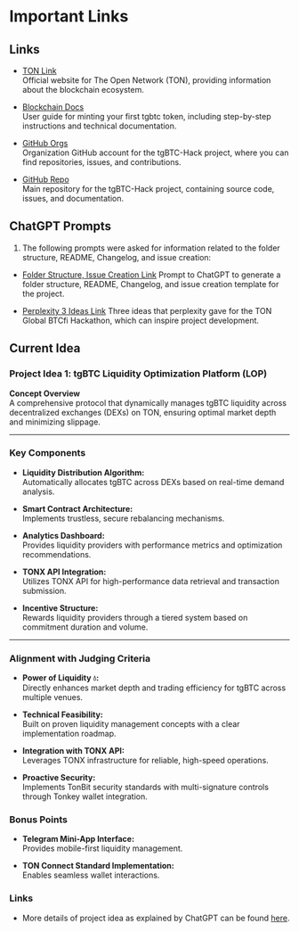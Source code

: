 # Important Links

## Links

- [TON Link](https://ton.org/)  
   Official website for The Open Network (TON), providing information about the blockchain ecosystem.

- [Blockchain Docs](https://tgbtc.gitbook.io/docs/user-guides/mint-your-first-tgbtc)  
   User guide for minting your first tgbtc token, including step-by-step instructions and technical documentation.

- [GitHub Orgs](https://github.com/HalleysWorks/tgBTC-Hack)  
   Organization GitHub account for the tgBTC-Hack project, where you can find repositories, issues, and contributions.

- [GitHub Repo](https://github.com/HalleysWorks/tgBTC-Hack)  
   Main repository for the tgBTC-Hack project, containing source code, issues, and documentation.

## ChatGPT Prompts

1. The following prompts were asked for information related to the folder structure, README, Changelog, and issue creation:

- [Folder Structure, Issue Creation Link](https://chatgpt.com/share/68488e5f-fa8c-800d-bbff-00939c0d7548)
  Prompt to ChatGPT to generate a folder structure, README, Changelog, and issue creation template for the project.

- [Perplexity 3 Ideas Link](https://www.perplexity.ai/page/ton-global-btcfi-hackathon-pro-nLj6k7kTRnyMDNUodxw8Dg)
  Three ideas that perplexity gave for the TON Global BTCfi Hackathon, which can inspire project development.

## Current Idea

### Project Idea 1: tgBTC Liquidity Optimization Platform (LOP)

**Concept Overview**  
A comprehensive protocol that dynamically manages tgBTC liquidity across decentralized exchanges (DEXs) on TON, ensuring optimal market depth and minimizing slippage.

---

### Key Components

- **Liquidity Distribution Algorithm:**  
   Automatically allocates tgBTC across DEXs based on real-time demand analysis.

- **Smart Contract Architecture:**  
   Implements trustless, secure rebalancing mechanisms.

- **Analytics Dashboard:**  
   Provides liquidity providers with performance metrics and optimization recommendations.

- **TONX API Integration:**  
   Utilizes TONX API for high-performance data retrieval and transaction submission.

- **Incentive Structure:**  
   Rewards liquidity providers through a tiered system based on commitment duration and volume.

---

### Alignment with Judging Criteria

- **Power of Liquidity 💧:**  
   Directly enhances market depth and trading efficiency for tgBTC across multiple venues.

- **Technical Feasibility:**  
   Built on proven liquidity management concepts with a clear implementation roadmap.

- **Integration with TONX API:**  
   Leverages TONX infrastructure for reliable, high-speed operations.

- **Proactive Security:**  
   Implements TonBit security standards with multi-signature controls through Tonkey wallet integration.

### Bonus Points

- **Telegram Mini-App Interface:**  
   Provides mobile-first liquidity management.

- **TON Connect Standard Implementation:**  
   Enables seamless wallet interactions.

### Links

- More details of project idea as explained by ChatGPT can be found [here](https://chatgpt.com/share/6851b365-13b4-800d-9f13-232c34adaf6c).
